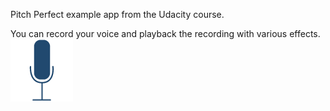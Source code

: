 Pitch Perfect example app from the Udacity course.

You can record your voice and playback the recording with various effects.
![enter image description here](https://raw.githubusercontent.com/sphatzik/pitchPerfect/master/microphone~iphone.png)
